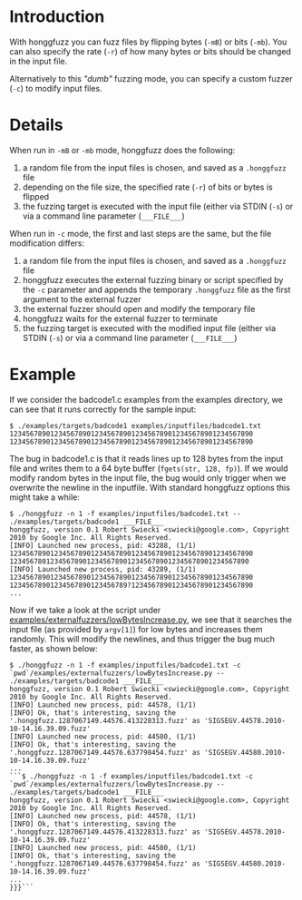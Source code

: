 # Introduction #

With honggfuzz you can fuzz files by flipping bytes (`-mB`) or bits (`-mb`). You can also specify the rate (`-r`) of how many bytes or bits should be changed in the input file.

Alternatively to this _"dumb"_ fuzzing mode, you can specify a custom fuzzer (`-c`) to modify input files.

# Details #

When run in `-mB` or `-mb` mode, honggfuzz does the following:
  1. a random file from the input files is chosen, and saved as a `.honggfuzz` file
  1. depending on the file size, the specified rate (`-r`) of bits or bytes is flipped
  1. the fuzzing target is executed with the input file (either via STDIN (`-s`) or via a command line parameter (`___FILE___`)

When run in `-c` mode, the first and last steps are the same, but the file modification differs:
  1. a random file from the input files is chosen, and saved as a `.honggfuzz` file
  1. honggfuzz executes the external fuzzing binary or script specified by the `-c` parameter and appends the temporary `.honggfuzz` file as the first argument to the external fuzzer
  1. the external fuzzer should open and modify the temporary file
  1. honggfuzz waits for the external fuzzer to terminate
  1. the fuzzing target is executed with the modified input file (either via STDIN (`-s`) or via a command line parameter (`___FILE___`)

# Example #

If we consider the badcode1.c examples from the examples directory, we can see that it runs correctly for the sample input:

```
$ ./examples/targets/badcode1 examples/inputfiles/badcode1.txt
123456789012345678901234567890123456789012345678901234567890
123456789012345678901234567890123456789012345678901234567890
```

The bug in badcode1.c is that it reads lines up to 128 bytes from the input file and writes them to a 64 byte buffer (`fgets(str, 128, fp)`). If we would modify random bytes in the input file, the bug would only trigger when we overwrite the newline in the inputfile. With standard honggfuzz options this might take a while:

```
$ ./honggfuzz -n 1 -f examples/inputfiles/badcode1.txt -- ./examples/targets/badcode1 ___FILE___
honggfuzz, version 0.1 Robert Swiecki <swiecki@google.com>, Copyright 2010 by Google Inc. All Rights Reserved.
[INFO] Launched new process, pid: 43288, (1/1)
123456789012345678901234567890123456789012345678901234567890
12345678012345678901234567890123456789012345678901234567890
[INFO] Launched new process, pid: 43289, (1/1)
123456789012345678901234567890123456789012345678901234567890
12345678901234567890123456789?123456789012345678901234567890
...
```

Now if we take a look at the script under [examples/externalfuzzers/lowBytesIncrease.py](http://code.google.com/p/honggfuzz/source/browse/trunk/examples/externalfuzzers/lowBytesIncrease.py), we see that it searches the input file (as provided by `argv[1]`) for low bytes and increases them randomly. This will modify the newlines, and thus trigger the bug much faster, as shown below:

```
$ ./honggfuzz -n 1 -f examples/inputfiles/badcode1.txt -c `pwd`/examples/externalfuzzers/lowBytesIncrease.py -- ./examples/targets/badcode1 ___FILE___
honggfuzz, version 0.1 Robert Swiecki <swiecki@google.com>, Copyright 2010 by Google Inc. All Rights Reserved.
[INFO] Launched new process, pid: 44578, (1/1)
[INFO] Ok, that's interesting, saving the '.honggfuzz.1287067149.44576.413228313.fuzz' as 'SIGSEGV.44578.2010-10-14.16.39.09.fuzz'
[INFO] Launched new process, pid: 44580, (1/1)
[INFO] Ok, that's interesting, saving the '.honggfuzz.1287067149.44576.637798454.fuzz' as 'SIGSEGV.44580.2010-10-14.16.39.09.fuzz'
...
```$ ./honggfuzz -n 1 -f examples/inputfiles/badcode1.txt -c `pwd`/examples/externalfuzzers/lowBytesIncrease.py -- ./examples/targets/badcode1 ___FILE___
honggfuzz, version 0.1 Robert Swiecki <swiecki@google.com>, Copyright 2010 by Google Inc. All Rights Reserved.
[INFO] Launched new process, pid: 44578, (1/1)
[INFO] Ok, that's interesting, saving the '.honggfuzz.1287067149.44576.413228313.fuzz' as 'SIGSEGV.44578.2010-10-14.16.39.09.fuzz'
[INFO] Launched new process, pid: 44580, (1/1)
[INFO] Ok, that's interesting, saving the '.honggfuzz.1287067149.44576.637798454.fuzz' as 'SIGSEGV.44580.2010-10-14.16.39.09.fuzz'
...
}}}```

